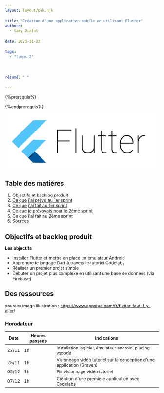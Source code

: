 ```yaml
---
layout: layout/pok.njk

title: "Création d'une application mobile en utilisant Flutter"
authors:
  - Samy Diafat

date: 2023-11-22

tags: 
  - "temps 2"



résumé: " "

---
```


{%prerequis%}

{%endprerequis%}

![Api key](flutter.png)

## Table des matières

1. [Objectifs et backlog produit](#section-1)
2. [Ce que j'ai prévu au 1er sprint](#section-2)
3. [Ce que j'ai fait au 1er sprint](#section-3)
4. [Ce que je prévoyais pour le 2ème sprint](#section-4)
5. [Ce que j'ai fait au 2ème sprint](#section-5)
6. [Sources](#section-6)


## Objectifs et backlog produit <a id="section-1"></a>

**Les objectifs**

- Installer Flutter et mettre en place un émulateur Android
- Apprendre le langage Dart à travers le tutoriel Codelabs
- Réaliser un premier projet simple
- Débuter un projet plus complexe en utilisant une base de données (via Firebase)



## Des ressources

sources image illustration : https://www.appstud.com/fr/flutter-faut-il-y-aller/


### Horodateur
| Date | Heures passées | Indications | 
| -------- | -------- |-------- |
|  22/11 | 1h | Installation logiciel, émulateur android, pluging vscode |
|  25/11 | 1h | Visionnage vidéo tutoriel sur la conception d'une application (Graven)|
|  05/12 | 1h | Fin visionnage vidéo tutoriel|
|  07/12 | 1h | Création d'une première application avec Codelabs|